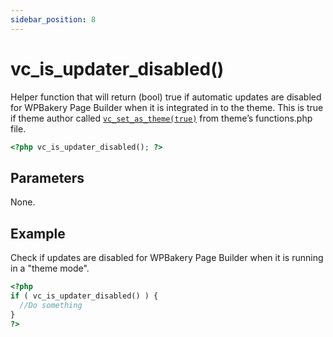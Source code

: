 ```yaml
---
sidebar_position: 8
---
```


# vc_is_updater_disabled()

Helper function that will return (bool) true if automatic updates are disabled for WPBakery Page Builder when it is integrated in to the theme. This is true if theme author called [`vc_set_as_theme(true)`](/docs/inner-api/vc_set_as_theme) from theme’s functions.php file.

```php
<?php vc_is_updater_disabled(); ?>
```

## Parameters

None.

## Example
Check if updates are disabled for WPBakery Page Builder when it is running in a "theme mode".


```php
<?php
if ( vc_is_updater_disabled() ) {
  //Do something
}
?>
```
